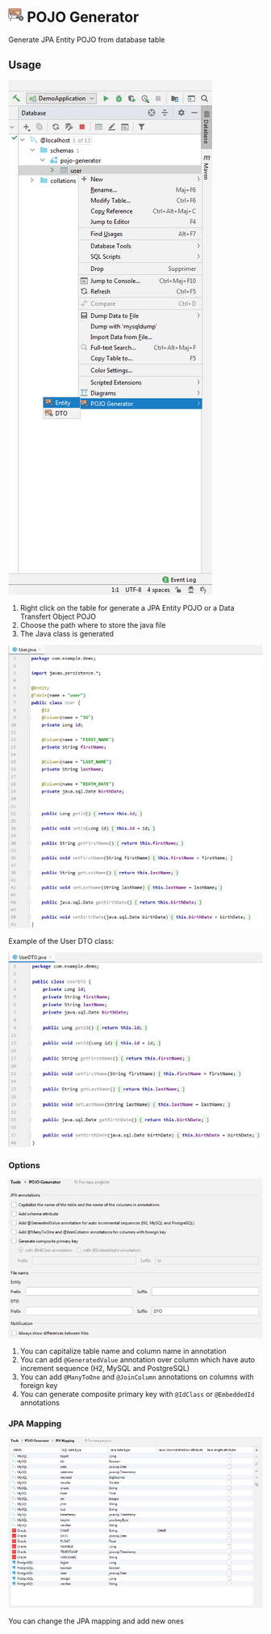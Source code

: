 <h1><img src="pojo-generator/src/main/resources/META-INF/pluginIcon.svg" height="30">&nbsp;POJO Generator</h1>

Generate JPA Entity POJO from database table

## Usage

![Right click POJO Generator Entity](pojo-generator-install/src/site/resources/images/right-click-pojo-generator-entity.png "Right click POJO Generator Entity")

1. Right click on the table for generate a JPA Entity POJO or a Data Transfert Object POJO
2. Choose the path where to store the java file
3. The Java class is generated

![User entity](pojo-generator-install/src/site/resources/images/user.png "User entity")

Example of the User DTO class:

![User DTO](pojo-generator-install/src/site/resources/images/user-dto.png "User DTO")

### Options

![Settings](pojo-generator-install/src/site/resources/images/settings.png "Settings")

1. You can capitalize table name and column name in annotation
2. You can add `@GeneratedValue` annotation over column which have auto increment sequence (H2, MySQL and PostgreSQL)
3. You can add `@ManyToOne` and `@JoinColumn` annotations on columns with foreign key
4. You can generate composite primary key with `@IdClass` or `@EmbeddedId` annotations

### JPA Mapping

![JPA Mapping](pojo-generator-install/src/site/resources/images/jpa-mapping.png "JPA Mapping")

You can change the JPA mapping and add new ones
